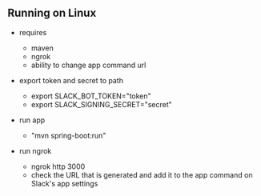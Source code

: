 ## Running on Linux
- requires
    - maven
    - ngrok
    - ability to change app command url
- export token and secret to path

    - export SLACK_BOT_TOKEN="token"
    - export SLACK_SIGNING_SECRET="secret"

- run app
    - "mvn spring-boot:run"
- run ngrok
    - ngrok http 3000
    - check the URL that is generated and add it to the app command on Slack's app settings
